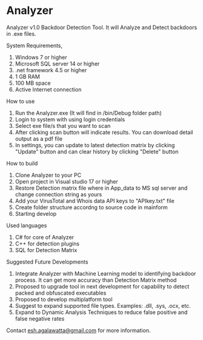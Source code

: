 # Analyzer
Analyzer v1.0 Backdoor Detection Tool. It will Analyze and Detect backdoors in .exe files.

System Requirements,
1. Windows 7 or higher
2. Microsoft SQL server 14 or higher
3. .net framework 4.5 or higher
4. 1 GB RAM
5. 100 MB space
6. Active Internet connection

How to use

1. Run the Analyzer.exe (It will find in /bin/Debug folder path)
2. Login to system with using login credentials
3. Select exe file/s that you want to scan
4. After clicking scan button will indicate results. You can download detail output as a pdf file
5. In settings, you can update to latest detection matrix by clicking "Update" button and can clear history by clicking "Delete" button

How to build

1. Clone Analyzer to your PC
2. Open project in Visual studio 17 or higher
3. Restore Detection matrix file where in App_data to MS sql server and change connection string as yours
4. Add your VirusTotal and Whois data API keys to "APIkey.txt" file
5. Create folder structure accordng to source code in mainform
6. Starting develop

Used languages
1. C# for core of Analyzer
2. C++ for detection plugins
3. SQL for Detection Matrix

Suggested Future Developments

1. Integrate Analyzer with Machine Learning model to identifying backdoor process. It can get more accuracy than Detection Matrix method
2. Proposed to upgrade tool in next development for capability to detect packed and obfuscated executables
3. Proposed to develop multiplatform tool
4. Suggest to expand supported file types. Examples: .dll, .sys, .ocx, etc.
5. Expand to Dynamic Analysis Techniques to reduce false positive and false negative rates

Contact esh.agalawatta@gmail.com for more information.
